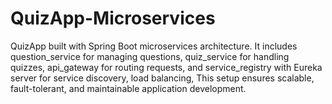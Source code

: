 # QuizApp-Microservices
QuizApp built with Spring Boot microservices architecture. It includes question_service for managing questions, quiz_service for handling quizzes, api_gateway for routing requests, and service_registry with Eureka server for service discovery, load balancing, This setup ensures scalable, fault-tolerant, and maintainable application development.
